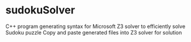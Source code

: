 # sudokuSolver
C++ program generating syntax for Microsoft Z3 solver to efficiently solve Sudoku puzzle
Copy and paste generated files into Z3 solver for solution
